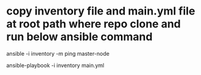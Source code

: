 # copy inventory file and main.yml file at root path where repo clone and run below ansible command

ansible -i inventory -m ping master-node
  
ansible-playbook -i inventory main.yml
